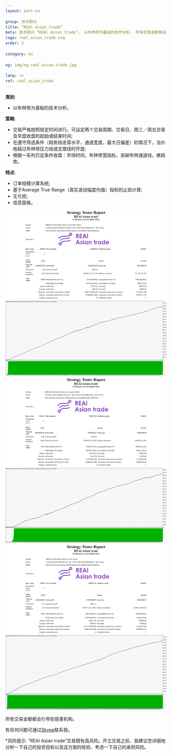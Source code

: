 ```yaml
---
layout: post-ea

group: 技术顾问
title: “REAl Asian trade”
meta: 技术顾问 “REAl Asian trade”。 以布林带为基础的技术分析。 所有交易金额都会引导到慈善机构。
logo: real_asian_trade.svg
order: 2

category: ea

og: img/og-real-asian-trade.jpg

lang: cn
ref: real_asian_trade
---
```


**类别**:
  - 以布林带为基础的技术分析。

**策略**:
  - 交易严格按照规定时间进行。可设定两个交易周期、交易日、周三／周五交易及早盘收盘的起始或结束时间;
  - 在遵守筛选条件（趋势线击穿水平，通道宽度，最大日偏差）的情况下，当价格超过布林带压力线或支撑线时开盘;
  - 根据一系列已定条件收盘：市场时间，布林带宽指标，突破布林通道线，微趋势。

**特点**:
  - 订单规模计算系统;
  - 基于Average True Range（真实波动幅度均值）指标的止损计算;
  - 无亏损;
  - 信息面板。

<a data-fancybox="gallery" href="/img/ea/en/GBPAUD_Strategy_Tester_Report_REAl_Asian_trade_(ENG).png"><img src="/img/ea/en/GBPAUD_Strategy_Tester_Report_REAl_Asian_trade_(ENG).png" alt=""></a>
<a data-fancybox="gallery" href="/img/ea/en/GBPAUD_Strategy_Tester_Report_Graph_REAl_Asian_trade_(ENG).png"><img src="/img/ea/en/GBPAUD_Strategy_Tester_Report_Graph_REAl_Asian_trade_(ENG).png" alt=""></a>
<a data-fancybox="gallery" href="/img/ea/en/GBPCAD_Strategy_Tester_Report_REAl_Asian_trade_(ENG).png"><img src="/img/ea/en/GBPCAD_Strategy_Tester_Report_REAl_Asian_trade_(ENG).png" alt=""></a>
<a data-fancybox="gallery" href="/img/ea/en/GBPCAD_Strategy_Tester_Report_Graph_REAl_Asian_trade_(ENG).png"><img src="/img/ea/en/GBPCAD_Strategy_Tester_Report_Graph_REAl_Asian_trade_(ENG).png" alt=""></a>
<a data-fancybox="gallery" href="/img/ea/en/GBPCHF_Strategy_Tester_Report_REAl_Asian_trade_(ENG).png"><img src="/img/ea/en/GBPCHF_Strategy_Tester_Report_REAl_Asian_trade_(ENG).png" alt=""></a>
<a data-fancybox="gallery" href="/img/ea/en/GBPCHF_Strategy_Tester_Report_Graph_REAl_Asian_trade_(ENG).png"><img src="/img/ea/en/GBPCHF_Strategy_Tester_Report_Graph_REAl_Asian_trade_(ENG).png" alt=""></a>


所有交易金额都会引导到慈善机构。

有任何问题可通过<a href="skype:chutkoy89?chat" target="_blank">Skype</a>联系我。

*风险提示: “REAl Asian trade”交易既有高风险。开立交易之前、我建议您详细地分析一下自己的投资目标以及这方面的经验、考虑一下自己的承担风险。
